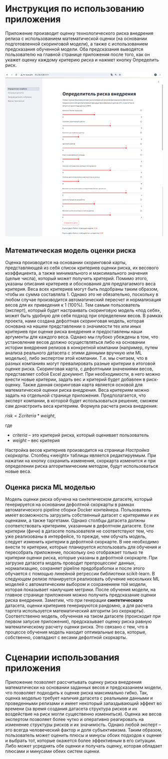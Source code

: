 # Инструкция по использованию приложения
Приложение производит оценку технологического риска внедрения релиза с использованием математической оценки (на основании подготовленной скоринговой модели), а также с использованием предсказания обученной модели.
Оба предсказания выводятся пользователю на главной странице приложения после того, как он укажет оценку каждому критерию риска и нажмет кнопку Определить риск.

![app_screenshot.png](app_screenshot.png)

## Математическая модель оценки риска
Оценка производится на основании скоринговой карты, представляющей из себя список критериев оценки риска, их весового коэффициента, а также минимального и максимального значения (целые числа), который может получить критерий. Помимо этого, указаны описания критериев и обоснования для предлагаемого веса критерия. 
Веса всех критериев могут быть подобраны таким образом, чтобы их сумма составляла 1. Однако это не обязательно, поскольку в любом случае производится автоматический пересчет и нормализация весов для их приведения к 1 (100%). Тем самым пользователь (эксперт), который будет настраивать скоринговую модель «под себя», может быть удобную для себя подход при определении весов. 
В рамках проекта, нами создана дефолтная скоринговая модель, которая основана на нашем представлении о значимости тех или иных критериев при оценке риска внедрения и предоставлены наши аргументы для каждого веса. Однако мы глубоко убеждены в том, что установление весов должно осуществляться либо на основании истории внедрения релизов в конкретной компании (например, путем анализа реального датасета с этими данными вручную или ML моделью), либо экспертом этой компании. Т.е. мы считаем, что в разных компаниях могут превалировать разные критерии в итоговой оценке риска. 
Скоринговая карта, с дефолтными значениями весов, представляет собой Excel документ. При необходимости, в него можно внести новые критерии, задать вес и критерий будет добавлен в риск-оценку. 
Также данная скоринговая карта является основой для математической оценки риска внедрения. Веса критериям можно задать на отдельной странице приложения. Предполагается, что эксперт компании, в которой будет использоваться решение, сможем сам донастроить веса критериям. 
Формула расчета риска внедрения:

$risk = Σ criteria * weight$, 

где 
 - $criteria$ – это критерий риска, который оценивает пользователь
 - $weight$ – вес критерия

Настройка весов критериев производится на странице *Настройка скоркарты*. Столбец «weight» таблицы является редактируемым. При нажатии на кнопку сохранить изменения, скоркарта изменится и при определении риска алгоритмическим методом, будут использоваться новые веса. 

## Оценка риска ML моделью
Модель оценки риска обучена на синтетическом датасете, который генерируется на основании дефолтной скоркарты в рамках автоматического pipeline сборки Docker контейнера. Пользователь имеет возможность загрузить собственный датасет с критериями и их оценками, а также таргетами. Однако столбцы датасета должны соответствовать критериям, указанным в дефолтном датасете.
Если критерии (фичи) в датасете пользователя не соответствуют тем, что уже реализованы в интерфейсе, то прежде, чем обучать модель, следует изменить критерии в дефолтной скоркарте. В нее необходимо внести те критерии, которые планируется использовать для обучения и пересобрать приложение, поскольку оно отображает только те критерии оценки риска, которые указаны в дефолтной скоркарте.
При загрузке датасета модель проводит препроцессинг данных, нормализацию, сохраняет pipeline предобработки и после этого обучается с помощью линейной регрессии библиотеки scikit-learn. В следующем релизе планируется реализовать обучение нескольких ML моделей с автоматическим выбором и сохранением той модели, которая показывает наилучшие метрики. 
После обучения модели, на главное странице приложения можно получить предсказание оценки риска внедрения.
Заметим, что при генерации **синтетического** датасета, оценки критериев генерируются рандомно, а для расчета таргета используется математический алгоритм (из скоркарты).
Соответственно модель, обученная на таком датасете (происходит при первом запуске приложения), предсказывает оценку риска равную математическому расчету оценки риска. Это связано с тем, что в процессе обучения модель находит оптимальные веса, которые, собственно, совпадают с весами дефолтной скоркарты.

# Сценарии использования приложения
Приложение позволяет рассчитывать оценку риска внедрения математически на основании заданных весов и предсказанием модели, что позволяет подходить к оценке риска максимально гибко. Так, оценка моделью требует наличия датасета с реальными данными и проведенными релизами и имеет некоторый запаздывающий эффект во времени (за время создания датасета структура рисков и их воздействие на риск могли существенно измениться).
Оценка же весов экспертом позволяет более чутко и оперативно реагировать на изменение структуры рисков и их значимость. Однако любой эксперт – это всегда человеческий фактор и доля субъективизма. 
Таким образом, пользователь может оценить плюсы и минусы обоих подходов к оценке и выбрать тот, которые окажется более эффективным в его ситуации. Либо может усреднять обе оценки и получать оценку, которая обладает плюсами и минусами обеих систем оценки. 